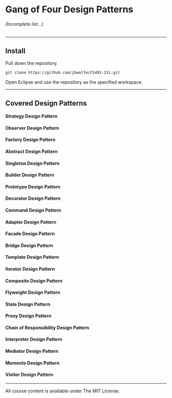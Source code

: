 # Gang of Four Design Patterns
###### (Incomplete list...)

---
## Install
Pull down the repository.

```
git clone https://github.com/jbwolfe/CS492-151.git
```

Open Eclipse and use the repository as the specified workspace.

---
## Covered Design Patterns

#### Strategy Design Pattern
#### Observer Design Pattern
#### Factory Design Pattern
#### Abstract Design Pattern
#### Singleton Design Pattern
#### Builder Design Pattern
#### Prototype Design Pattern
#### Decorator Design Pattern
#### Command Design Pattern
#### Adapter Design Pattern
#### Facade Design Pattern
#### Bridge Design Pattern
#### Template Design Pattern
#### Iterator Design Pattern
#### Composite Design Pattern
#### Flyweight Design Pattern
#### State Design Pattern
#### Proxy Design Pattern
#### Chain of Responsibility Design Pattern
#### Interpreter Design Pattern
#### Mediator Design Pattern
#### Memento Design Pattern
#### Visitor Design Pattern

  ---

  All course content is available under The MIT License.
